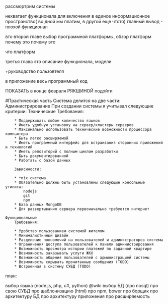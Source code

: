 рассмортрим системы

нехватает функционала для включения в единое информационное пространство( во дной мы платим, в другой еще чтото)
главный вывод - плохой функционал

вто второй главе
выбор программной платформы, обзор платформ
почему это почему это

что платформ

третья глава
это описание функционала, модели

+руководство пользовтеля

в приложение весь программный код

ПОКАЗАТЬ в конце февраля
РЯКШИНОЙ подойти

#Практическая часть
Система делится на две части:
Администрирование
При создании системы я учитывал следующие критерии:
    Технические
        Требования:

        * Поддерживать любое количество языков
        * Иметь удобную установку на сервер/кластеры серверов
        * Максимально использовать технические возможности процессора компьютера
        * Быть легко расширяемой
        * Иметь программный интерфейс для встраивания сторонних приложений и технологий
        * Иметь репозиторий с полным циклом разработки
        * Быть документированной
        * Работать с базой данных

        Зависимости:

        * *nix система
        * Обязательно должны быть установлены следующие консольные утилиты:
            nodejs
            git
            npm
        * База данных MongoDB
        * Для развертывания сервера первоначально требуется интернет

    Функциональные
        Требования:

        * Удобство пользованием системой жителям
        * Минималистичный дизайн
        * Разделение полномочий на пользователей и администраторов системы
        * Ограничения доступа пользователей к панели администрирования
        * Возможность просмотра истории платежей по заданной квартире
        * Возможность заказывать услуги ЖКХ
        * Возможность общения пользователей с администрацией системы
        * Возможность скрывать прочитанные сообщения (TODO)
        * Встроенная в систему СУБД (TODO)

план:

выбор языка (node.js, php, c#, python) @wiki
выбор БД (про nosql)
про свою СУБД
про шаблонизацию (html)
про npm, bower
про борщик
про архитектуру БД
про архитектуру приложения
про расширяемость